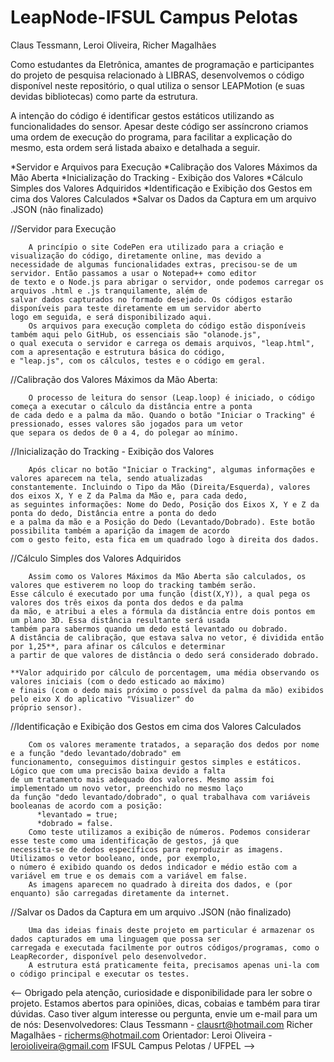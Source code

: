 # LeapNode-IFSUL Campus Pelotas
Claus Tessmann, Leroi Oliveira, Richer Magalhães

  Como estudantes da Eletrônica, amantes de programação e participantes do projeto de pesquisa relacionado à LIBRAS,
desenvolvemos o código disponível neste repositório, o qual utiliza o sensor LEAPMotion (e suas devidas bibliotecas)
como parte da estrutura.

  A intenção do código é identificar gestos estáticos utilizando as funcionalidades do sensor. Apesar deste código ser
assíncrono criamos uma ordem de execução do programa, para facilitar a explicação do mesmo, esta ordem será listada abaixo
e detalhada a seguir.

*Servidor e Arquivos para Execução
*Calibração dos Valores Máximos da Mão Aberta
*Inicialização do Tracking - Exibição dos Valores
*Cálculo Simples dos Valores Adquiridos
*Identificação e Exibição dos Gestos em cima dos Valores Calculados
*Salvar os Dados da Captura em um arquivo .JSON (não finalizado)


//Servidor para Execução

		A princípio o site CodePen era utilizado para a criação e visualização do código, diretamente online, mas devido a 
	necessidade de algumas funcionalidades extras, precisou-se de um servidor. Então passamos a usar o Notepad++ como editor
	de texto e o Node.js para abrigar o servidor, onde podemos carregar os arquivos .html e .js tranquilamente, além de
	salvar dados capturados no formado desejado. Os códigos estarão disponíveis para teste diretamente em um servidor aberto
	logo em seguida, e será disponibilizado aqui.
		Os arquivos para execução completa do código estão disponíveis também aqui pelo GitHub, os essenciais são "olanode.js",
	o qual executa o servidor e carrega os demais arquivos, "leap.html", com a apresentação e estrutura básica do código,
	e "leap.js", com os cálculos, testes e o código em geral.


//Calibração dos Valores Máximos da Mão Aberta:
    
		O processo de leitura do sensor (Leap.loop) é iniciado, o código começa a executar o cálculo da distância entre a ponta
    de cada dedo e a palma da mão. Quando o botão "Iniciar o Tracking" é pressionado, esses valores são jogados para um vetor
    que separa os dedos de 0 a 4, do polegar ao mínimo.
    
    
//Inicialização do Tracking - Exibição dos Valores

		Após clicar no botão "Iniciar o Tracking", algumas informações e valores aparecem na tela, sendo atualizadas
    constantemente. Incluindo o Tipo da Mão (Direita/Esquerda), valores dos eixos X, Y e Z da Palma da Mão e, para cada dedo,
    as seguintes informações: Nome do Dedo, Posição dos Eixos X, Y e Z da ponta do dedo, Distância entre a ponta do dedo
    e a palma da mão e a Posição do Dedo (Levantado/Dobrado). Este botão possibilita também a aparição da imagem de acordo
    com o gesto feito, esta fica em um quadrado logo à direita dos dados.
  
  
//Cálculo Simples dos Valores Adquiridos

		Assim como os Valores Máximos da Mão Aberta são calculados, os valores que estiverem no loop do tracking também serão.
	Esse cálculo é executado por uma função (dist(X,Y)), a qual pega os valores dos três eixos da ponta dos dedos e da palma
	da mão, e atribui a eles a fórmula da distância entre dois pontos em um plano 3D. Essa distância resultante será usada
	também para sabermos quando um dedo está levantado ou dobrado. 
	A distância de calibração, que estava salva no vetor, é dividida então por 1,25**, para afinar os cálculos e determinar 
	a partir de que valores de distância o dedo será considerado dobrado. 
	
	**Valor adquirido por cálculo de porcentagem, uma média observando os valores iniciais (com o dedo esticado ao máximo)
	e finais (com o dedo mais próximo o possível da palma da mão) exibidos pelo eixo X do aplicativo "Visualizer" do
	próprio sensor).
	

//Identificação e Exibição dos Gestos em cima dos Valores Calculados

		Com os valores meramente tratados, a separação dos dedos por nome e a função "dedo levantado/dobrado" em
	funcionamento, conseguimos distinguir gestos simples e estáticos. Lógico que com uma precisão baixa devido a falta
	de um tratamento mais adequado dos valores. Mesmo assim foi implementado um novo vetor, preenchido no mesmo laço
	da função "dedo levantado/dobrado", o qual trabalhava com variáveis booleanas de acordo com a posição:
	      *levantado = true;
	      *dobrado = false.
		Como teste utilizamos a exibição de números. Podemos considerar esse teste como uma identificação de gestos, já que
	necessita-se de dedos específicos para reproduzir as imagens. Utilizamos o vetor booleano, onde, por exemplo,
	o número é exibido quando os dedos indicador e médio estão com a variável em true e os demais com a variável em false.
		As imagens aparecem no quadrado à direita dos dados, e (por enquanto) são carregadas diretamente da internet.
		
		
//Salvar os Dados da Captura em um arquivo .JSON (não finalizado)

		Uma das ideias finais deste projeto em particular é armazenar os dados capturados em uma linguagem que possa ser
	carregada e executada facilmente por outros códigos/programas, como o LeapRecorder, disponível pelo desenvolvedor.
		A estrutura está praticamente feita, precisamos apenas uni-la com o código principal e executar os testes.
		
<-- Obrigado pela atenção, curiosidade e disponibilidade para ler sobre o projeto. Estamos abertos para opiniões, dicas,
cobaias e também para tirar dúvidas. Caso tiver algum interesse ou pergunta, envie um e-mail para um de nós:
	Desenvolvedores:
		Claus Tessmann - clausrt@hotmail.com
		Richer Magalhães - richerms@hotmail.com
	Orientador:
		Leroi Oliveira - leroioliveira@gmail.com
	IFSUL Campus Pelotas / UFPEL -->
